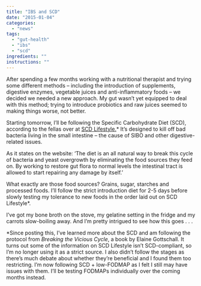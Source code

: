 ```yaml
---
title: "IBS and SCD"
date: "2015-01-04"
categories: 
  - "news"
tags: 
  - "gut-health"
  - "ibs"
  - "scd"
ingredients: ""
instructions: ""
---
```

After spending a few months working with a nutritional therapist and trying some different methods – including the introduction of supplements, digestive enzymes, vegetable juices and anti-inflammatory foods – we decided we needed a new approach. My gut wasn’t yet equipped to deal with this method; trying to introduce probiotics and raw juices seemed to making things worse, not better.

Starting tomorrow, I’ll be following the Specific Carbohydrate Diet (SCD), according to the fellas over at [SCD Lifestyle.](http://t.umblr.com/redirect?z=http%3A%2F%2Fscdlifestyle.com%2F&t=MDkzN2Q4ODU1OTU4NjdmYzBhYTA4YTkxZjI5MDkyZDI0OTJlNzdmMSxZMFcyZDJTaQ%3D%3D&b=t%3AVOYglxJ9sBHW8BFVroDfxQ&p=http%3A%2F%2Fcookingwithnothing.com%2Fpost%2F107121173776%2Fibs-and-scd&m=1)\* It’s designed to kill off bad bacteria living in the small intestine – the cause of SIBO and other digestive-related issues.

As it states on the website: ‘The diet is an all natural way to break this cycle of bacteria and yeast overgrowth by eliminating the food sources they feed on. By working to restore gut flora to normal levels the intestinal tract is allowed to start repairing any damage by itself.’

What exactly are those food sources? Grains, sugar, starches and processed foods. I’ll follow the strict introduction diet for 2-5 days before slowly testing my tolerance to new foods in the order laid out on SCD Lifestyle\*.

I’ve got my bone broth on the stove, my gelatine setting in the fridge and my carrots slow-boiling away. And I’m pretty intrigued to see how this goes . . .

\*Since posting this, I’ve learned more about the SCD and am following the protocol from _Breaking the Vicious Cycle_, a book by Elaine Gottschall. It turns out some of the information on SCD Lifestyle isn’t SCD-compliant, so I’m no longer using it as a strict source. I also didn’t follow the stages as there’s much debate about whether they’re beneficial and I found them too restricting. I’m now following SCD + low-FODMAP as I felt I still may have issues with them. I’ll be testing FODMAPs individually over the coming months instead.
